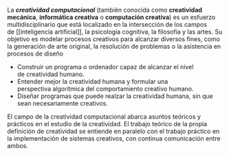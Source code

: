 La _**creatividad computacional**_ (también conocida como **creatividad mecánica**, **informática creativa** o **computación creativa**) es un esfuerzo multidisciplinario que está localizado en la intersección de los campos de [[inteligencia artificial]], la psicología cognitiva, la filosofía y las artes. Su objetivo es modelar procesos creativos para alcanzar diversos fines, como la generación de arte original, la resolución de problemas o la asistencia en procesos de diseño

- Construir un programa o ordenador capaz de alcanzar el nivel de creatividad humano.
- Entender mejor la creatividad humana y formular una perspectiva algorítmica del comportamiento creativo humano.
- Diseñar programas que puede realzar la creatividad humana, sin que sean necesariamente creativos.

El campo de la creatividad computacional abarca asuntos teóricos y prácticos en el estudio de la creatividad. El trabajo teórico de la propia definición de creatividad se entiende en paralelo con el trabajo práctico en la implementación de sistemas creativos, con continua comunicación entre ambos.
